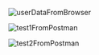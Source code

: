 ![userDataFromBrowser](https://github.com/user-attachments/assets/441773a1-810d-4e7e-8a13-d10bc113fb1d)

![test1FromPostman](https://github.com/user-attachments/assets/d10d07e6-c23f-4b6f-8418-1db11c8cf864)

![test2FromPostman](https://github.com/user-attachments/assets/1feea5ea-c136-4bc5-9350-638332622c0d)



